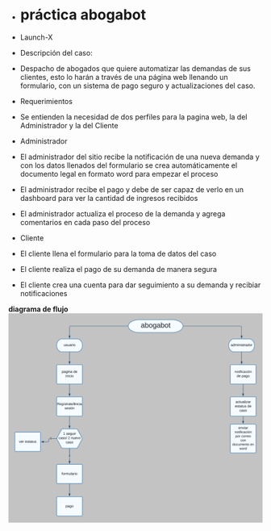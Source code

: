 - #  práctica abogabot
- Launch-X

- Descripción del caso:
- Despacho de abogados que quiere automatizar las demandas de sus clientes, esto lo harán a través de una página web llenando un formulario, con un sistema de pago seguro y actualizaciones del caso.

- Requerimientos
- Se entienden la necesidad de dos perfiles para la pagina web, la del Administrador y la del Cliente

- Administrador
- El administrador del sitio recibe la notificación de una nueva demanda y con los datos llenados del formulario se crea automáticamente el documento legal en formato word para empezar el proceso
- El administrador recibe el pago y debe de ser capaz de verlo en un dashboard para ver la cantidad de ingresos recibidos
- El administrador actualiza el proceso de la demanda y agrega comentarios en cada paso del proceso 

- Cliente
- El cliente llena el formulario para la toma de datos del caso
- El cliente realiza el pago de su demanda de manera segura
- El cliente crea una cuenta para dar seguimiento a su demanda y recibiar notificaciones


**diagrama de flujo**
![diagrama](https://github.com/1skone/practica-abogabot/blob/main/diagrama%20de%20flujo%201.png)
